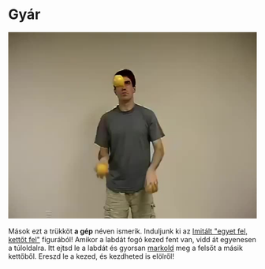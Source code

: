 # Gyár

![factory](/resources/videos/poster/factory.jpg)

Mások ezt a trükköt **a gép** néven ismerik. Induljunk ki az [Imitált "egyet fel, kettőt fel"](imitalt-egyet-fel-kettot-fel.md) figurából! Amikor a labdát fogó kezed fent van, vidd át egyenesen a túloldalra. Itt ejtsd le a labdát és gyorsan [markold](marok.md) meg a felsőt a másik kettőből. Ereszd le a kezed, és kezdheted is elölről!



